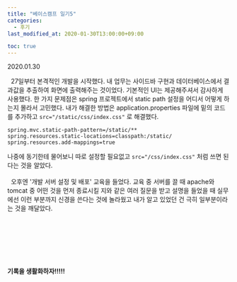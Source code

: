 ```yaml
---
title: "베이스캠프 일기5"
categories: 
  - 후기
last_modified_at: 2020-01-30T13:00:00+09:00

toc: true
---
```

2020.01.30

&nbsp; 27일부터 본격적인 개발을 시작했다. 내 업무는 사이드바 구현과 데이터베이스에서 결과값을 추출하여 화면에 출력해주는 것이었다. 기본적인 UI는 제공해주셔서 감사하게 사용했다. 한 가지 문제점은 spring 프로젝트에서 static path 설정을 어디서 어떻게 하는지 몰라서 고민했다. 내가 해결한 방법은 application.properties 파일에 밑의 코드를 추가하고 ```src="/static/css/index.css"``` 로 해결했다.
```
spring.mvc.static-path-pattern=/static/**
spring.resources.static-locations=classpath:/static/
spring.resources.add-mappings=true 
```
나중에 동기한테 물어보니 따로 설정할 필요없고 ```src="/css/index.css"``` 처럼 쓰면 된다는 것을 알았다.
<br>
<br>
&nbsp; 오후엔 '개발 서버 설정 및 배포' 교육을 들었다. 교육 중 서버를 끌 때 apache와 tomcat 중 어떤 것을 먼저 종료시킬 지와 같은 여러 질문을 받고 설명을 들었을 때 실무에선 이런 부분까지 신경을 쓴다는 것에 놀라웠고 내가 알고 있었던 건 극히 일부분이라는 것을 깨달았다.
<br>
<br>
<br>
<br>
<br>
<br>
&nbsp; <h4>기록을 생활화하자!!!!!</h4>
